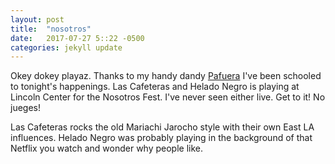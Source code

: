 ```yaml
---
layout: post
title:  "nosotros"
date:   2017-07-27 5::22 -0500
categories: jekyll update
---
```


Okey dokey playaz. Thanks to my handy dandy [Pafuera](http://pafuera.herokuapp.com) 
I've been schooled to tonight's happenings. Las Cafeteras and Helado Negro 
is playing at Lincoln Center for the Nosotros Fest. I've never seen either live. 
Get to it! No jueges! 

Las Cafeteras rocks the old Mariachi Jarocho style with their own East LA
influences. Helado Negro was probably playing in the background of that Netflix
you watch and wonder why people like. 
